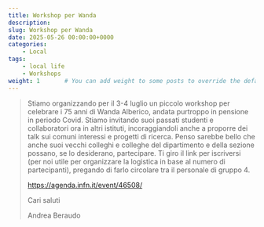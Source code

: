 ```yaml
---
title: Workshop per Wanda
description: 
slug: Workshop per Wanda
date: 2025-05-26 00:00:00+0000
categories:
    - Local
tags:
    - local life
    - Workshops 
weight: 1       # You can add weight to some posts to override the default sorting (date descending)
---
```



> Stiamo organizzando per il 3-4 luglio un piccolo workshop per celebrare i
> 75 anni di Wanda Alberico, andata purtroppo in pensione in periodo Covid.
> Stiamo invitando suoi passati studenti e collaboratori ora in altri
> istituti, incoraggiandoli anche a proporre dei talk sui comuni interessi e
> progetti di ricerca.
> Penso sarebbe bello che anche suoi vecchi colleghi e colleghe del
> dipartimento e della sezione possano, se lo desiderano, partecipare.
> Ti giro il link per iscriversi (per noi utile per organizzare la logistica
> in base al numero di partecipanti), pregando di farlo circolare tra il
> personale di gruppo 4.
> 
> https://agenda.infn.it/event/46508/
> 
> Cari saluti
> 
> Andrea Beraudo

